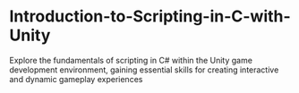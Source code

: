 # Introduction-to-Scripting-in-C-with-Unity
Explore the fundamentals of scripting in C# within the Unity game development environment, gaining essential skills for creating interactive and dynamic gameplay experiences
